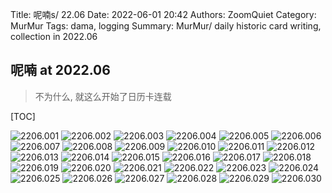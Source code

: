 Title: 呢喃s/ 22.06
Date: 2022-06-01 20:42
Authors: ZoomQuiet
Category: MurMur
Tags: dama, logging
Summary: MurMur/ daily historic card writing, collection in 2022.06


## 呢喃 at 2022.06
> 不为什么, 就这么开始了日历卡连载

[TOC]

![2206.001](https://ipic.zoomquiet.top/2022-08-18-zq42-today-card-2206.001.jpeg)
![2206.002](https://ipic.zoomquiet.top/2022-08-18-zq42-today-card-2206.002.jpeg)
![2206.003](https://ipic.zoomquiet.top/2022-08-18-zq42-today-card-2206.003.jpeg)
![2206.004](https://ipic.zoomquiet.top/2022-08-18-zq42-today-card-2206.004.jpeg)
![2206.005](https://ipic.zoomquiet.top/2022-08-18-zq42-today-card-2206.005.jpeg)
![2206.006](https://ipic.zoomquiet.top/2022-08-18-zq42-today-card-2206.006.jpeg)
![2206.007](https://ipic.zoomquiet.top/2022-08-18-zq42-today-card-2206.007.jpeg)
![2206.008](https://ipic.zoomquiet.top/2022-08-18-zq42-today-card-2206.008.jpeg)
![2206.009](https://ipic.zoomquiet.top/2022-08-18-zq42-today-card-2206.009.jpeg)
![2206.010](https://ipic.zoomquiet.top/2022-08-18-zq42-today-card-2206.010.jpeg)
![2206.011](https://ipic.zoomquiet.top/2022-08-18-zq42-today-card-2206.011.jpeg)
![2206.012](https://ipic.zoomquiet.top/2022-08-18-zq42-today-card-2206.012.jpeg)
![2206.013](https://ipic.zoomquiet.top/2022-08-18-zq42-today-card-2206.013.jpeg)
![2206.014](https://ipic.zoomquiet.top/2022-08-18-zq42-today-card-2206.014.jpeg)
![2206.015](https://ipic.zoomquiet.top/2022-08-18-zq42-today-card-2206.015.jpeg)
![2206.016](https://ipic.zoomquiet.top/2022-08-18-zq42-today-card-2206.016.jpeg)
![2206.017](https://ipic.zoomquiet.top/2022-08-18-zq42-today-card-2206.017.jpeg)
![2206.018](https://ipic.zoomquiet.top/2022-08-18-zq42-today-card-2206.018.jpeg)
![2206.019](https://ipic.zoomquiet.top/2022-08-18-zq42-today-card-2206.019.jpeg)
![2206.020](https://ipic.zoomquiet.top/2022-08-18-zq42-today-card-2206.020.jpeg)
![2206.021](https://ipic.zoomquiet.top/2022-08-18-zq42-today-card-2206.021.jpeg)
![2206.022](https://ipic.zoomquiet.top/2022-08-18-zq42-today-card-2206.022.jpeg)
![2206.023](https://ipic.zoomquiet.top/2022-08-18-zq42-today-card-2206.023.jpeg)
![2206.024](https://ipic.zoomquiet.top/2022-08-18-zq42-today-card-2206.024.jpeg)
![2206.025](https://ipic.zoomquiet.top/2022-08-18-zq42-today-card-2206.025.jpeg)
![2206.026](https://ipic.zoomquiet.top/2022-08-18-zq42-today-card-2206.026.jpeg)
![2206.027](https://ipic.zoomquiet.top/2022-08-18-zq42-today-card-2206.027.jpeg)
![2206.028](https://ipic.zoomquiet.top/2022-08-18-zq42-today-card-2206.028.jpeg)
![2206.029](https://ipic.zoomquiet.top/2022-08-18-zq42-today-card-2206.029.jpeg)
![2206.030](https://ipic.zoomquiet.top/2022-08-18-zq42-today-card-2206.030.jpeg)




